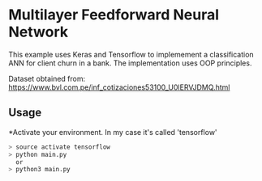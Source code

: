 # Multilayer Feedforward Neural Network

This example uses Keras and Tensorflow to implemement a classification ANN for client churn in a bank.
The implementation uses OOP principles.

Dataset obtained from: https://www.bvl.com.pe/inf_cotizaciones53100_U0lERVJDMQ.html

## Usage
*Activate your environment. In my case it's called 'tensorflow'

```bash
> source activate tensorflow
> python main.py
  or  
> python3 main.py
```
